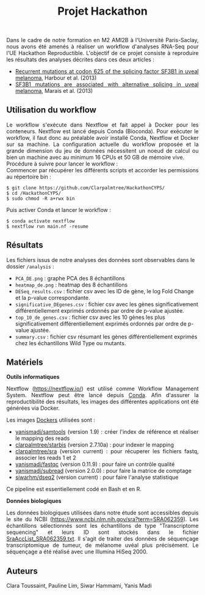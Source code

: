 
<div align="center"><h1>Projet Hackathon</h1></div>
<br>
<div align="justify">
  <p>
    Dans le cadre de notre formation en M2 AMI2B à l'Université Paris-Saclay, nous avons été amenés à réaliser un workflow d'analyses RNA-Seq pour l'UE Hackathon Reproductible. L'objectif de ce projet consiste à reproduire les résultats des analyses décrites dans ces deux articles :
    
   * [Recurrent mutations at codon 625 of the splicing factor SF3B1 in uveal melanoma](https://pubmed.ncbi.nlm.nih.gov/23313955), Harbour et al. (2013)
   * [SF3B1 mutations are associated with alternative splicing in uveal melanoma](https://pubmed.ncbi.nlm.nih.gov/23861464), Marais et al. (2013)
  </p>
</div>

<div align="left"><h2>Utilisation du workflow</h2></div>

<div align="justify">
  <p>
    Le workflow s'exécute dans Nextflow et fait appel à Docker pour les conteneurs. Nextflow est lancé depuis Conda (Bioconda). Pour exécuter le workflow, il faut donc au préalable avoir installé Conda, Nextflow et Docker sur sa machine. La configuration actuelle du workflow proposée et la grande dimension du jeu de données nécessitent un noeud de calcul ou bien un machine avec au minimum 16 CPUs et 50 GB de mémoire vive.  <br>
    Procédure à suivre pour lancer le workflow :  <br>
    Commencer par récupérer les différents scripts et accorder les permissions au répertoire bin :
    
    $ git clone https://github.com/Clarpalmtree/HackathonCYPS/
    $ cd /HackathonCYPS/
    $ sudo chmod -R a+rwx bin
  
   Puis activer Conda et lancer le workflow : 
    
    $ conda activate nextflow
    $ nextflow run main.nf -resume
  </p>
</div>

<div align="left"><h2>Résultats</h2></div>
  <p>
  
  Les fichiers issus de notre analyses des données sont observables dans le dossier `/analysis` : 
  * `PCA_DE.png` : graphe PCA des 8 échantillons
  * `heatmap_de.png` : heatmap des 8 échantillons
  * `DESeq_results.csv` : fichier csv avec les ID de gène, le log Fold Change et la p-value correspondante.
  * `significative_DEgenes.csv` : fichier csv avec les gènes significativement différentiellement exprimés ordonnés par ordre de p-value ajustée.
  * `top_10_de_genes.csv` : fichier csv avec les 10 gènes les plus significativement différentiellement exprimés ordonnés par ordre de p-value ajustée.
  * `summary.csv` : fichier csv résumant les gènes différentiellement exprimés chez les échantillons Wild Type ou mutants.
  </p>
</div>


<div align="left"><h2>Matériels</h2></div>
<div align="justify">
  <p> 

  **Outils informatiques**

  Nextflow (https://nextflow.io/) est utilisé comme Workflow Management System. Nextflow peut être lancé depuis [Conda](https://conda.io). Afin d'assurer la reproductibilité des résultats, les images des différentes applications ont été générées via Docker.
    
  Les images [Dockers](https://www.docker.com/en) utilisées sont : 
     
   * [yanismadi/samtools](https://hub.docker.com/r/yanismadi/samtools) (version 1.9) : créer l'index de référence et réaliser le mapping des reads
   * [clarpalmtree/starbis](https://hub.docker.com/r/clarpalmtree/starbis) (version 2.7.10a) : pour indexer le mapping
   * [clarpalmtree/sra](https://hub.docker.com/r/clarpalmtree/sra) (version current) : pour récuperer les fichiers fastq, associer les reads 1 et 2
   * [yanismadi/fastqc](https://hub.docker.com/r/yanismadi/fastqc) (version 0.11.9) : pour faire un contrôle qualité
   * [yanismadi/subread](https://hub.docker.com/r/yanismadi/subread) (version 2.0.0) : pour faire la matrice de comptage
   * [siwarhm/dseq2](https://hub.docker.com/r/siwarhm/dseq2) (version current) : pour faire l'analyse statistique
  
  Ce pipeline est essentiellement codé en Bash et en R.

  **Données biologiques**

  Les données biologiques utilisées dans notre étude sont accessibles depuis le site du NCBI (https://www.ncbi.nlm.nih.gov/sra?term=SRA062359). Les échantillons sélectionnés sont les échantillons de type "Transcriptome sequencing" et leurs ID sont stockés dans le fichier [SraAccList_SRA062359.txt](https://github.com//Clarpalmtree/HackathonCYPS/blob/main/SraAccList_SRA062359.txt).
  Il s'agit de traiter des données de séquençage transcriptomique de tumeur, de mélanome uvéal plus précisément. Le séquençage a été réalisé avec une Illumina HiSeq 2000.
  </p>
</div>


<div align="left"><h2>Auteurs</h2></div>

<div align="justify">
  <p>
Clara Toussaint, Pauline Lim, Siwar Hammami, Yanis Madi
  </p>
</div>
